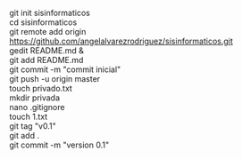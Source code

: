 git init sisinformaticos  
cd sisinformaticos  
git remote add origin https://github.com/angelalvarezrodriguez/sisinformaticos.git  
gedit README.md &  
git add README.md  
git commit -m "commit inicial"  
git push -u origin master  
touch privado.txt  
mkdir privada  
nano .gitignore  
touch 1.txt  
git tag "v0.1"  
git add .  
git commit -m "version 0.1"  
